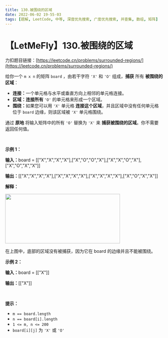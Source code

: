 ```yaml
---
title: 130.被围绕的区域
date: 2022-06-02 19-55-03
tags: [题解, LeetCode, 中等, 深度优先搜索, 广度优先搜索, 并查集, 数组, 矩阵]
---
```


# 【LetMeFly】130.被围绕的区域

力扣题目链接：[https://leetcode.cn/problems/surrounded-regions/](https://leetcode.cn/problems/surrounded-regions/)

<p>给你一个 <code>m x n</code> 的矩阵 <code>board</code> ，由若干字符 <code>'X'</code> 和 <code>'O'</code>&nbsp;组成，<strong>捕获</strong> 所有 <strong>被围绕的区域</strong>：</p>

<ul>
	<li><strong>连接：</strong>一个单元格与水平或垂直方向上相邻的单元格连接。</li>
	<li><strong>区域：连接所有&nbsp;</strong><code>'O'</code>&nbsp;的单元格来形成一个区域。</li>
	<li><strong>围绕：</strong>如果您可以用&nbsp;<code>'X'</code>&nbsp;单元格 <strong>连接这个区域</strong>，并且区域中没有任何单元格位于&nbsp;<code>board</code> 边缘，则该区域被 <code>'X'</code>&nbsp;单元格围绕。</li>
</ul>

<p>通过 <strong>原地</strong>&nbsp;将输入矩阵中的所有 <code>'O'</code>&nbsp;替换为 <code>'X'</code> 来 <strong>捕获被围绕的区域</strong>。你不需要返回任何值。</p>

<div class="original__bRMd">
<div>
<p>&nbsp;</p>

<p><strong class="example">示例 1：</strong></p>

<div class="example-block">
<p><strong>输入：</strong><span class="example-io">board = [["X","X","X","X"],["X","O","O","X"],["X","X","O","X"],["X","O","X","X"]]</span></p>

<p><b>输出：</b><span class="example-io">[["X","X","X","X"],["X","X","X","X"],["X","X","X","X"],["X","O","X","X"]]</span></p>

<p><strong>解释：</strong></p>
<img alt="" src="https://pic.leetcode.cn/1718167191-XNjUTG-image.png" style="width: 367px; height: 158px;" />
<p>在上图中，底部的区域没有被捕获，因为它在 board 的边缘并且不能被围绕。</p>
</div>

<p><strong class="example">示例 2：</strong></p>

<div class="example-block">
<p><strong>输入：</strong><span class="example-io">board = [["X"]]</span></p>

<p><strong>输出：</strong><span class="example-io">[["X"]]</span></p>
</div>

<p>&nbsp;</p>

<p><strong>提示：</strong></p>

<ul>
	<li><code>m == board.length</code></li>
	<li><code>n == board[i].length</code></li>
	<li><code>1 &lt;= m, n &lt;= 200</code></li>
	<li><code>board[i][j]</code> 为 <code>'X'</code> 或 <code>'O'</code></li>
</ul>
</div>
</div>


    